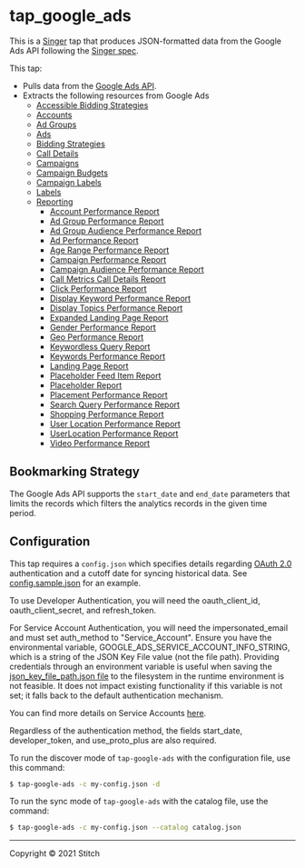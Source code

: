 # tap_google_ads

This is a [Singer](https://singer.io) tap that produces JSON-formatted
data from the Google Ads API following the [Singer
spec](https://github.com/singer-io/getting-started/blob/master/SPEC.md).

This tap: 

- Pulls data from the [Google Ads API](https://developers.google.com/google-ads/api/docs/start).
- Extracts the following resources from Google Ads
  - [Accessible Bidding Strategies](https://developers.google.com/google-ads/api/reference/rpc/v10/AccessibleBiddingStrategy)
  - [Accounts](https://developers.google.com/google-ads/api/reference/rpc/v10/Customer)
  - [Ad Groups](https://developers.google.com/google-ads/api/reference/rpc/v10/AdGroup)
  - [Ads](https://developers.google.com/google-ads/api/reference/rpc/v10/Ad)
  - [Bidding Strategies](https://developers.google.com/google-ads/api/reference/rpc/v10/BiddingStrategy)
  - [Call Details](https://developers.google.com/google-ads/api/reference/rpc/v10/CallView)
  - [Campaigns](https://developers.google.com/google-ads/api/reference/rpc/v10/Campaign)
  - [Campaign Budgets](https://developers.google.com/google-ads/api/reference/rpc/v10/CampaignBudget)
  - [Campaign Labels](https://developers.google.com/google-ads/api/reference/rpc/v10/CampaignLabel)
  - [Labels](https://developers.google.com/google-ads/api/reference/rpc/v10/Label)
  - [Reporting](https://developers.google.com/google-ads/api/docs/reporting/overview)
    - [Account Performance Report](https://developers.google.com/google-ads/api/fields/v10/customer)
    - [Ad Group Performance Report](https://developers.google.com/google-ads/api/fields/v10/ad_group)
    - [Ad Group Audience Performance Report](https://developers.google.com/google-ads/api/fields/v10/ad_group_audience_view)
    - [Ad Performance Report](https://developers.google.com/google-ads/api/fields/v10/ad_group_ad)
    - [Age Range Performance Report](https://developers.google.com/google-ads/api/fields/v10/age_range_view)
    - [Campaign Performance Report](https://developers.google.com/google-ads/api/fields/v10/campaign)
    - [Campaign Audience Performance Report](https://developers.google.com/google-ads/api/fields/v10/campaign_audience_view)
    - [Call Metrics Call Details Report](https://developers.google.com/google-ads/api/fields/v10/call_view)
    - [Click Performance Report](https://developers.google.com/google-ads/api/fields/v10/click_view)
    - [Display Keyword Performance Report](https://developers.google.com/google-ads/api/fields/v10/display_keyword_view)
    - [Display Topics Performance Report](https://developers.google.com/google-ads/api/fields/v10/topic_view)
    - [Expanded Landing Page Report](https://developers.google.com/google-ads/api/fields/v10/expanded_landing_page_view)
    - [Gender Performance Report](https://developers.google.com/google-ads/api/fields/v10/gender_view)
    - [Geo Performance Report](https://developers.google.com/google-ads/api/fields/v10/geographic_view)
    - [Keywordless Query Report](https://developers.google.com/google-ads/api/fields/v10/dynamic_search_ads_search_term_view)
    - [Keywords Performance Report](https://developers.google.com/google-ads/api/fields/v10/keyword_view)
    - [Landing Page Report](https://developers.google.com/google-ads/api/fields/v10/landing_page_view)
    - [Placeholder Feed Item Report](https://developers.google.com/google-ads/api/fields/v10/feed_item)
    - [Placeholder Report](https://developers.google.com/google-ads/api/fields/v10/feed_placeholder_view)
    - [Placement Performance Report](https://developers.google.com/google-ads/api/fields/v10/managed_placement_view)
    - [Search Query Performance Report](https://developers.google.com/google-ads/api/fields/v10/search_term_view)
    - [Shopping Performance Report](https://developers.google.com/google-ads/api/fields/v10/shopping_performance_view)
    - [User Location Performance Report](https://developers.google.com/google-ads/api/fields/v10/user_location_view)
    - [UserLocation Performance Report](https://developers.google.com/google-ads/api/fields/v10/user_location_view)
    - [Video Performance Report](https://developers.google.com/google-ads/api/fields/v10/video)

## Bookmarking Strategy

The Google Ads API supports the `start_date` and `end_date` parameters that limits the records which filters the analytics records in the given time period.

## Configuration

This tap requires a `config.json` which specifies details regarding [OAuth 2.0](https://developers.google.com/google-ads/api/docs/oauth/overview) authentication and a cutoff date for syncing historical data. See [config.sample.json](config.sample.json) for an example.

To use Developer Authentication, you will need the oauth_client_id, oauth_client_secret, and refresh_token.

For Service Account Authentication, you will need the impersonated_email and must set auth_method to "Service_Account". Ensure you have the environmental variable, GOOGLE_ADS_SERVICE_ACCOUNT_INFO_STRING, which is a string of the JSON Key File value (not the file path). Providing credentials through an environment variable is useful when saving the [json_key_file_path.json file](https://developers.google.com/google-ads/api/docs/client-libs/python/oauth-service) to the filesystem in the runtime environment is not feasible. It does not impact existing functionality if this variable is not set; it falls back to the default authentication mechanism.

You can find more details on Service Accounts [here](https://developers.google.com/google-ads/api/docs/oauth/service-accounts#setting_up_service_account_access).

Regardless of the authentication method, the fields start_date, developer_token, and use_proto_plus are also required.

To run the discover mode of `tap-google-ads` with the configuration file, use this command:

```bash
$ tap-google-ads -c my-config.json -d
```

To run the sync mode of `tap-google-ads` with the catalog file, use the command:

```bash
$ tap-google-ads -c my-config.json --catalog catalog.json
```
---

Copyright &copy; 2021 Stitch
